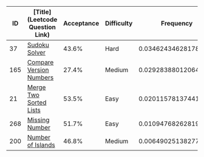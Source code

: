 |ID|[Title](Leetcode Question Link)|Acceptance|Difficulty|Frequency|
|----|-----|----|---|---|
|37|[Sudoku Solver]( https://leetcode.com/problems/sudoku-solver)|43.6%|Hard|0.0346243462817872|
|165|[Compare Version Numbers]( https://leetcode.com/problems/compare-version-numbers)|27.4%|Medium|0.029283880120642022|
|21|[Merge Two Sorted Lists]( https://leetcode.com/problems/merge-two-sorted-lists)|53.5%|Easy|0.02011578137441701|
|268|[Missing Number]( https://leetcode.com/problems/missing-number)|51.7%|Easy|0.010947682628191997|
|200|[Number of Islands]( https://leetcode.com/problems/number-of-islands)|46.8%|Medium|0.006490251382779317|
